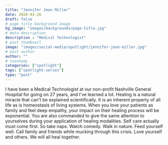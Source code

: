 ```yaml
---
title: "Jennifer Jean Miller"
date: 2020-03-26
draft: false
# page title background image
bg_image: "images/backgrounds/page-title.jpg"
# meta description
description : "Medical Technologist"
# post thumbnail
image: "images/social-media/spotlight/jennifer-jean-miller.jpg"
# post author
author: ""
# taxonomy
categories: ["spotlight"]
tags: ["spotlight-series"]
type: "post"
---
```


I have been a Medical Technologist at our non-profit Nashville General Hospital for going on 27 years​, and I've learned a lot. Healing is a natural miracle that can't be explained scientifically. It is an inherent property of all life as is homeostasis of living systems. When you love your patients as family and feel deep empathy, your impact on their healing process will be exponential. You are also commanded to give the same attention to yourselves during your application of healing modalities. Self care actually must come first. So take naps. Watch comedy. Walk in nature. Feed yourself well. Call family and friends while mucking through this crisis. Love yourself and others. We will all heal together.